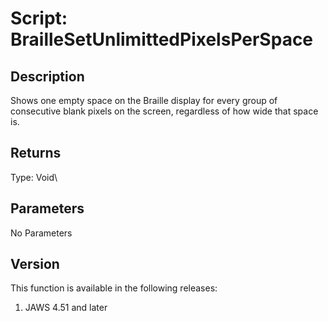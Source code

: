 # Script: BrailleSetUnlimittedPixelsPerSpace

## Description

Shows one empty space on the Braille display for every group of
consecutive blank pixels on the screen, regardless of how wide that
space is.

## Returns

Type: Void\

## Parameters

No Parameters

## Version

This function is available in the following releases:

1.  JAWS 4.51 and later
